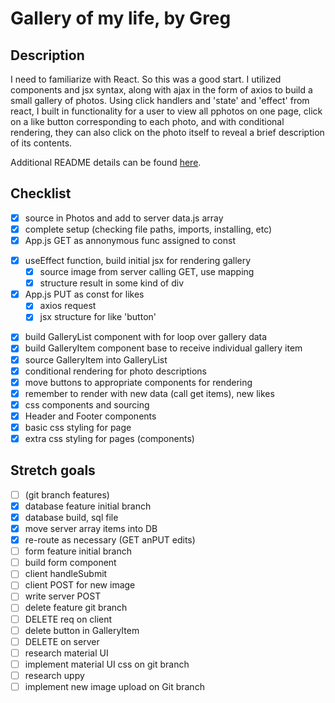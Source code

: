 # Gallery of my life, by Greg

## Description

I need to familiarize with React. So this was a good start. I utilized components and jsx syntax, along with ajax in the form of axios to build a small gallery of photos. Using click handlers and 'state' and 'effect' from react, I built in functionality for a user to view all pphotos on one page, click on a like button corresponding to each photo, and with conditional rendering, they can also click on the photo itself to reveal a brief description of its contents.

Additional README details can be found [here](https://github.com/PrimeAcademy/readme-template/blob/master/README.md).

## Checklist

-[x] source in Photos and add to server data.js array
-[x] complete setup (checking file paths, imports, installing, etc)
-[x] App.js GET as annonymous func assigned to const
<!-- -[ ] App.js POST as const with Axios (might be a stretch goal) -->
-[x] useEffect function, build initial jsx for rendering gallery
    -[x] source image from server calling GET, use mapping
    -[x] structure result in some kind of div
-[x] App.js PUT as const for likes
    -[x] axios request
    -[x] jsx structure for like 'button' 
<!-- -[ ] App.js DELETE as const with Axios (stretch goal?) -->
-[x] build GalleryList component with for loop over gallery data
-[x] build GalleryItem component base to receive individual gallery item
-[x] source GalleryItem into GalleryList
-[x] conditional rendering for photo descriptions
-[x] move buttons to appropriate components for rendering
-[x] remember to render with new data (call get items), new likes
-[x] css components and sourcing
-[x] Header and Footer components
-[x] basic css styling for page
-[x] extra css styling for pages (components)

## Stretch goals

-[ ] (git branch features) 
-[x] database feature initial branch
-[x] database build, sql file
-[x] move server array items into DB
-[x] re-route as necessary (GET anPUT edits)
-[ ] form feature initial branch
-[ ] build form component
-[ ] client handleSubmit
-[ ] client POST for new image
-[ ] write server POST
-[ ] delete feature git branch
-[ ] DELETE req on client
-[ ] delete button in GalleryItem
-[ ] DELETE on server
-[ ] research material UI
-[ ] implement material UI css on git branch
-[ ] research uppy
-[ ] implement new image upload on Git branch
